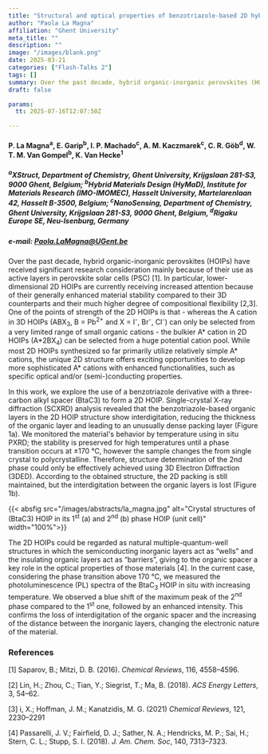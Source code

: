 ```yaml
---
title: "Structural and optical properties of benzotriazole-based 2D hybrid perovskites"
author: "Paola La Magna"
affiliation: "Ghent University"
meta_title: ""
description: "" 
image: "/images/blank.png"
date: 2025-03-21
categories: ["Flash-Talks 2"]
tags: []
summary: Over the past decade, hybrid organic-inorganic perovskites (HOIPs) have received significant research consideration mainly because of their use as active layers in perovskite solar cells
draft: false

params:
  tt: 2025-07-16T12:07:50Z

---
```


#### P. La Magna<sup>a</sup>, E. Garip<sup>b</sup>, I. P. Machado<sup>c</sup>, A. M. Kaczmarek<sup>c</sup>, C. R. Göb<sup>d</sup>, W. T. M. Van Gompel<sup>b</sup>, K. Van Hecke<sup>1</sup>

##### <sup>a</sup>XStruct, Department of Chemistry, Ghent University, Krijgslaan 281-S3, 9000 Ghent, Belgium; <sup>b</sup>Hybrid Materials Design (HyMaD), Institute for Materials Research (IMO-IMOMEC), Hasselt University, Martelarenlaan 42, Hasselt B-3500, Belgium; <sup>c</sup>NanoSensing, Department of Chemistry, Ghent University, Krijgslaan 281-S3, 9000 Ghent, Belgium, <sup>d</sup>Rigaku Europe SE, Neu-Isenburg, Germany

##### e-mail: Paola.LaMagna@UGent.be

Over the past decade, hybrid organic-inorganic perovskites (HOIPs) have received significant research consideration mainly because of their use as active layers in perovskite solar cells (PSC) [1]. In particular, lower-dimensional 2D HOIPs are currently receiving increased attention because of their generally enhanced material stability compared to their 3D counterparts and their much higher degree of compositional flexibility [2,3]. One of the points of strength of the 2D HOIPs is that - whereas the A cation in 3D HOIPs (ABX<sub>3</sub>, B = Pb<sup>2+</sup> and X = I<sup>-</sup>, Br<sup>-</sup>, Cl<sup>-</sup>) can only be selected from a very limited range of small organic cations - the bulkier A* cation in 2D HOIPs (A\*2BX<sub>4</sub>) can be selected from a huge potential cation pool. While most 2D HOIPs synthesized so far primarily utilize relatively simple A* cations, the unique 2D structure offers exciting opportunities to develop more sophisticated A* cations with
enhanced functionalities, such as specific optical and/or (semi-)conducting properties.

In this work, we explore the use of a benzotriazole derivative with a three-carbon alkyl spacer (BtaC3) to form a 2D HOIP. Single-crystal X-ray diffraction (SCXRD) analysis revealed that the benzotriazole-based organic layers in the 2D HOIP structure show interdigitation, reducing the thickness of the organic layer and leading to an unusually dense packing layer (Figure 1a). We monitored the material's behavior by temperature using in situ PXRD; the stability is preserved for high temperatures until a phase transition occurs at ±170 °C, however the sample changes the from single crystal to polycrystalline. Therefore, structure determination of the 2nd phase could only be effectively achieved using 3D Electron Diffraction (3DED). According to the obtained structure, the 2D packing is still maintained, but the interdigitation between the organic layers is lost (Figure 1b).

{{< absfig src="/images/abstracts/la_magna.jpg" alt="Crystal structures of (BtaC3) HOIP in its 1<sup>st</sup> (a) and 2<sup>nd</sup> (b) phase HOIP (unit cell)" width="100%">}}

The 2D HOIPs could be regarded as natural multiple-quantum-well structures in which the semiconducting inorganic layers act as
“wells” and the insulating organic layers act as “barriers”, giving to the organic spacer a key role in the optical properties of those materials [4]. In the current case, considering the phase transition above 170 °C, we measured the photoluminescence (PL) spectra of the BtaC<sub>3</sub> HOIP in situ with increasing temperature. We observed a blue shift of the maximum peak of the 2<sup>nd</sup> phase compared to the 1<sup>st</sup> one, followed by an enhanced intensity. This confirms the loss of interdigitation of the organic spacer and the increasing of the distance between the inorganic layers, changing the electronic nature of the material.


### References

[1] Saparov, B.; Mitzi, D. B. (2016). *Chemical Reviews*, 116, 4558–4596.

[2] Lin, H.; Zhou, C.; Tian, Y.; Siegrist, T.; Ma, B. (2018). *ACS Energy Letters*, 3, 54–62.

[3] i, X.; Hoffman, J. M.; Kanatzidis, M. G. (2021) *Chemical Reviews*, 121, 2230–2291

[4] Passarelli, J. V.; Fairfield, D. J.; Sather, N. A.; Hendricks, M. P.; Sai, H.; Stern, C. L.; Stupp, S. I. (2018). *J. Am. Chem. Soc*, 140, 7313–7323.

